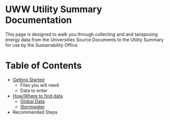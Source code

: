 # UWW Utility Summary Documentation
This page is designed to walk you through collecting and and tansposing energy data from the Universities Source Documents to the Utility Summary for use by the Sustainability Office.

# Table of Contents
  - [Getting Started](https://uw-whitewater-sustainability.github.io/Utility%20Summary/gettingstarted)
    - Files you will need
    - Data to enter
  - [How/Where to find data](https://uw-whitewater-sustainability.github.io/Utility%20Summary/data)
    - [Global Data](https://uw-whitewater-sustainability.github.io/Utility%20Summary/global)
    - [Stormwater](https://uw-whitewater-sustainability.github.io/Utility%20Summary/storm)
  - Recommended Steps
